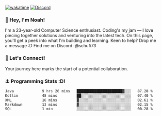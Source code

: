 [![wakatime](https://wakatime.com/badge/user/018b5c7c-fde2-4105-aa96-f5c758abb0a2.svg)](https://wakatime.com/@018b5c7c-fde2-4105-aa96-f5c758abb0a2)
[![Discord](https://img.shields.io/badge/Discord-5865F2?style=flat&logo=discord&logoColor=white)](https://discord.gg/eAW8AGXaGu)



### 👋 Hey, I'm Noah!
I'm a 23-year-old Computer Science enthusiast. Coding's my jam — I love piecing together solutions and venturing into the latest tech. On this page, you'll get a peek into what I'm building and learning. Keen to help? Drop me a message :D 
Find me on Discord: @schufi73

### 🤝 Let's Connect!
Your journey here marks the start of a potential collaboration.

### ⚓ Programming Stats :D!
<!--START_SECTION:waka-->

```txt
Java             9 hrs 26 mins   █████████████████████▓░░░   87.28 %
Kotlin           48 mins         ██░░░░░░░░░░░░░░░░░░░░░░░   07.40 %
XML              16 mins         ▓░░░░░░░░░░░░░░░░░░░░░░░░   02.61 %
Markdown         13 mins         ▓░░░░░░░░░░░░░░░░░░░░░░░░   02.15 %
SQL              1 min           ░░░░░░░░░░░░░░░░░░░░░░░░░   00.28 %
```

<!--END_SECTION:waka-->
